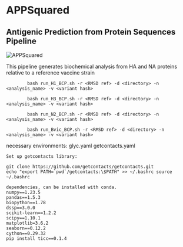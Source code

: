 # APPSquared 
## Antigenic Prediction from Protein Sequences Pipeline 
![APPSquared](https://github.com/nicolepaterson/APPSquared/blob/main/pipeline.png)

This pipeline generates biochemical analysis from HA and NA proteins relative to a reference vaccine strain


```usage for running H1 subtype analysis:
		bash run_H1_BCP.sh -r <RMSD ref> -d <directory> -n <analysis_name> -v <variant hash>
```

```usage for running H3 subtype analysis:
		bash run_H3_BCP.sh -r <RMSD ref> -d <directory> -n <analysis_name> -v <variant hash>
```
```usage for running N2 subtype analysis:
		bash run_N2_BCP.sh -r <RMSD ref> -d <directory> -n <analysis_name> -v <variant hash>
```
```usage for running Bvic subtype analysis:
		bash run_Bvic_BCP.sh -r <RMSD ref> -d <directory> -n <analysis_name> -v <variant hash>
```

necessary environments: 
glyc.yaml
getcontacts.yaml

```
Set up getcontacts library:

git clone https://github.com/getcontacts/getcontacts.git 
echo "export PATH=`pwd`/getcontacts:\$PATH" >> ~/.bashrc source ~/.bashrc
```

```
dependencies, can be installed with conda.
numpy==1.23.5
pandas==1.5.3
biopython==1.78
dssp==3.0.0
scikit-learn==1.2.2
scipy==1.10.1
matplotlib=3.6.2
seaborn==0.12.2
cython==0.29.32
pip install ticc==0.1.4 
```
